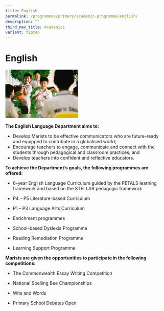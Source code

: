 ```yaml
---
title: English
permalink: /programmes/primary/academic-programme/english/
description: ""
third_nav_title: Academics
variant: tiptap
---
```

# English


<img src="/images/Academic%20Programme/Primary/english_v3.png" style="width:45%">

**The English Language Department aims to:**

*   Develop Marists to be effective communicators who are future-ready and equipped to contribute in a globalised world;
*   Encourage teachers to engage, communicate and connect with the students through pedagogical and classroom practices; and
*   Develop teachers into confident and reflective educators.

  

**To achieve the Department’s goals, the following programmes are offered:**

*   6-year English Language Curriculum guided by the PETALS learning framework and based on the STELLAR pedagogic framework  
    
*   P4 – P5 Literature-based Curriculum  
    
*   P1 – P3 Language Arts Curriculum  
    
*   Enrichment programmes  
    
*   School-based Dyslexia Programme  
    
*   Reading Remediation Programme
*   Learning Support Programme  
    

  

**Marists are given the opportunities to participate in the following competitions:**  

*   The Commonwealth Essay Writing Competition  
    
*   National Spelling Bee Championships  
    
*   Wits and Words  
    
*   Primary School Debates Open